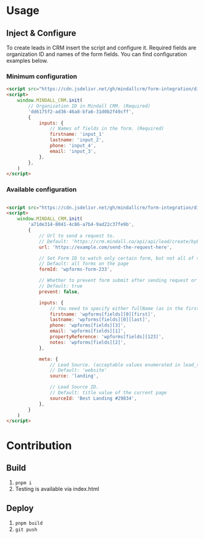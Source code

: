 # Usage

## Inject & Configure

To create leads in CRM insert the script and configure it.
Required fields are organization ID and names of the form fields.
You can find configuration examples below.

### Minimum configuration

```html
<script src="https://cdn.jsdelivr.net/gh/mindallcrm/form-integration/dist/inject.js"></script>
<script>
    window.MINDALL_CRM.init(
        // Organization ID in Mindall CRM. (Required)
        'dd6175f2-ad36-46a8-bfa6-31d0b2f49cff',
        {
            inputs: {
                // Names of fields in the form. (Required)
                firstname: 'input_1'
                lastname: 'input_2',
                phone: 'input_4',
                email: 'input_3',
            },
        },
    )
</script>
```

### Available configuration

```html

<script src="https://cdn.jsdelivr.net/gh/mindallcrm/form-integration/dist/inject.js"></script>
<script>
    window.MINDALL_CRM.init(
        'a71de314-8041-4c86-a7b4-9ad22c37fe9b',
        {
            // Url to send a request to.
            // Default: 'https://crm.mindall.co/api/api/lead/create/byExternalForm'
            url: 'https://example.com/send-the-request-here',

            // Set Form ID to watch only certain form, but not all of them.
            // Default: all forms on the page
            formId: 'wpforms-form-233',

            // Whether to prevent form submit after sending request or not.
            // Default: true
            prevent: false,

            inputs: {
                // You need to specify either fullName (as in the first example) or firstname & lastname
                firstname: 'wpforms[fields][0][first]',
                lastname: 'wpforms[fields][0][last]',
                phone: 'wpforms[fields][3]',
                email: 'wpforms[fields][1]',
                propertyReference: 'wpforms[fields][123]',
                notes: 'wpforms[fields][2]',
            },

            meta: {
                // Lead Source. (acceptable values enumerated in lead_source type in PostgreSQL)
                // Default: 'website'
                source: 'landing',

                // Lead Source ID.
                // Default: title value of the current page
                sourceId: 'Best Landing #29834',
            },
        }
    )
</script>
```

# Contribution

## Build

1. `pnpm i`
2. Testing is available via index.html

## Deploy

1. `pnpm build`
2. `git push`